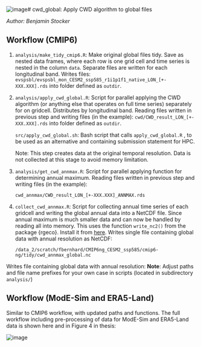 ![image](https://github.com/user-attachments/assets/1b1525be-403a-4bfd-9e74-7a97f96bd247)# cwd_global: Apply CWD algorithm to global files

*Author: Benjamin Stocker*

## Workflow (CMIP6)

1.  `analysis/make_tidy_cmip6.R`: Make original global files tidy. Save as nested data frames, where each row is one grid cell and time series is nested in the column `data`. Separate files are written for each longitudinal band. Writes files:
    `evspsbl/evspsbl_mon_CESM2_ssp585_r1i1p1f1_native_LON_[+-XXX.XXX].rds`
    into folder defined as `outdir`.

2.  `analysis/apply_cwd_global.R`: Script for parallel applying the CWD algorithm (or anything else that operates on full time series) separately for on gridcell. Distributes by longitudinal band. Reading files written in previous step and writing files (in the example):
    `cwd/CWD_result_LON_[+-XXX.XXX].rds`
    into folder defined as `outdir`.

    `src/apply_cwd_global.sh`: Bash script that calls `apply_cwd_global.R` , to be used as an alternative and containing submission statement for HPC.

    Note: This step creates data at the original temporal resolution. Data is not collected at this stage to avoid memory limitation.

3.  `analysis/get_cwd_annmax.R`: Script for parallel applying function for determining annual maximum. Reading files written in previous step and writing files (in the example):

    `cwd_annmax/CWD_result_LON_[+-XXX.XXX]_ANNMAX.rds`

4.  `collect_cwd_annmax.R`: Script for collecting annual time series of each gridcell and writing the global annual data into a NetCDF file. Since annual maximum is much smaller data and can now be handled by reading all into memory. This uses the function `write_nc2()` from the package {rgeco}. Install it from [here](https://github.com/geco-bern/rgeco). Writes single file containing global data with annual resolution as NetCDF:

    `/data_2/scratch/fbernhard/CMIP6ng_CESM2_ssp585/cmip6-ng/tidy/cwd_annmax_global.nc`

Writes file containing global data with annual resolution: 
**Note**: Adjust paths and file name prefixes for your own case in scripts (located in subdirectory `analysis/`)


## Workflow (ModE-Sim and ERA5-Land)

Similar to CMIP6 workflow, with updated paths and functions.
The full workflow including pre-processing of data for ModE-Sim and ERA5-Land data is shown here and in Figure 4 in thesis: 

![image](https://github.com/user-attachments/assets/062a8469-950a-44fd-a1c4-9345515a6ec1)


